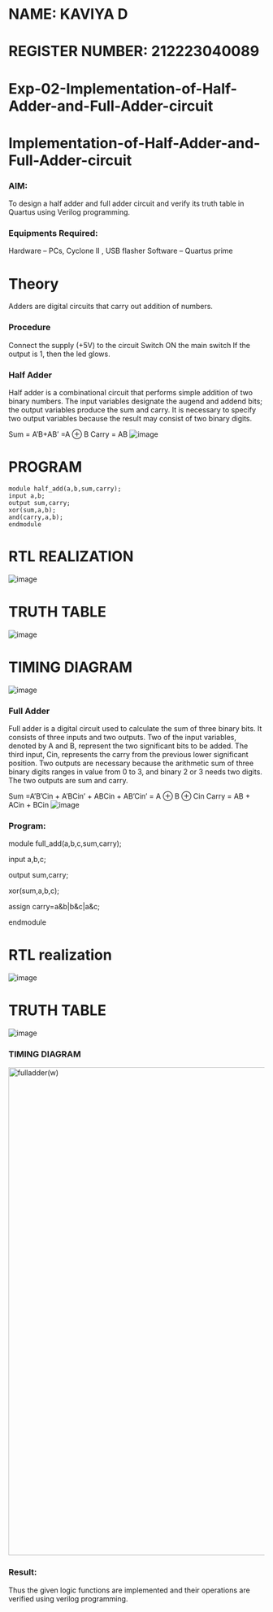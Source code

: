 # NAME: KAVIYA D
# REGISTER NUMBER: 212223040089
# Exp-02-Implementation-of-Half-Adder-and-Full-Adder-circuit

# Implementation-of-Half-Adder-and-Full-Adder-circuit
### AIM:
To design a half adder and full adder circuit and verify its truth table in Quartus using Verilog programming.

### Equipments Required:
Hardware – PCs, Cyclone II , USB flasher
Software – Quartus prime
# Theory
Adders are digital circuits that carry out addition of numbers.

### Procedure

Connect the supply (+5V) to the circuit
Switch ON the main switch
If the output is 1, then the led glows.

### Half Adder
Half adder is a combinational circuit that performs simple addition of two binary numbers. The input variables designate the augend and addend bits; the output variables produce the sum and carry. It is necessary to specify two output variables because the result may consist of two binary digits.

Sum = A’B+AB’ =A ⊕ B Carry = AB
![image](https://github.com/KAVIYADHARANI/Exp-02-Implementation-of-Half-Adder-and-Full-Adder-circuit/assets/144870680/0e80d074-d929-4cc9-a758-6ccf6e1b2d77)

# PROGRAM
```
module half_add(a,b,sum,carry);	                                   
input a,b;
output sum,carry; 
xor(sum,a,b);
and(carry,a,b);
endmodule
```
# RTL REALIZATION

![image](https://github.com/KAVIYADHARANI/Exp-02-Implementation-of-Half-Adder-and-Full-Adder-circuit/assets/144870680/50ad7bbe-b402-47bf-885d-31b441cae313)

# TRUTH TABLE

![image](https://github.com/KAVIYADHARANI/Exp-02-Implementation-of-Half-Adder-and-Full-Adder-circuit/assets/144870680/374a4978-335f-47a8-9bb4-d072f2a2ffe6)

# TIMING DIAGRAM

![image](https://github.com/KAVIYADHARANI/Exp-02-Implementation-of-Half-Adder-and-Full-Adder-circuit/assets/144870680/4d145ab0-8158-4e18-b4a1-c2c735fdf17d)

### Full Adder
Full adder is a digital circuit used to calculate the sum of three binary bits. It consists of three inputs and two outputs. Two of the input variables, denoted by A and B, represent the two significant bits to be added. The third input, Cin, represents the carry from the previous lower significant position. Two outputs are necessary because the arithmetic sum of three binary digits ranges in value from 0 to 3, and binary 2 or 3 needs two digits. The two outputs are sum and carry.

Sum =A’B’Cin + A’BCin’ + ABCin + AB’Cin’ = A ⊕ B ⊕ Cin Carry = AB + ACin + BCin
![image](https://github.com/KAVIYADHARANI/Exp-02-Implementation-of-Half-Adder-and-Full-Adder-circuit/assets/144870680/05f2e941-8443-4bb0-b790-16041441b4e1)


### Program:

module full_add(a,b,c,sum,carry);

input a,b,c;

output sum,carry; 

xor(sum,a,b,c);

assign carry=a&b|b&c|a&c; 

endmodule

# RTL realization
![image](https://github.com/KAVIYADHARANI/Exp-02-Implementation-of-Half-Adder-and-Full-Adder-circuit/assets/144870680/fe8528ff-7196-47d9-a185-09884d82e0a4)

# TRUTH TABLE
![image](https://github.com/KAVIYADHARANI/Exp-02-Implementation-of-Half-Adder-and-Full-Adder-circuit/assets/144870680/0525f752-d305-4304-b6b0-af80be6bcc80)

### TIMING DIAGRAM
<img width="960" alt="fulladder(w)" src="https://github.com/KAVIYADHARANI/Exp-02-Implementation-of-Half-Adder-and-Full-Adder-circuit/assets/144870680/0f77fbbd-e84b-4fcd-8a37-f1d0cc9c10cd">

### Result:
Thus the given logic functions are implemented and their operations are verified using verilog programming.


